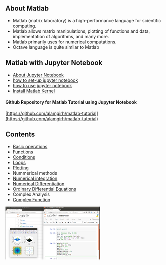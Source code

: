 ## About Matlab
- Matlab (matrix laboratory) is a high-performance language for scientific computing.
- Matlab allows matrix manipulations, plotting of functions and data, implementation of algorithms, and many more.
- Matlab primarily uses for numerical computations.
- Octave language is quite similar to Matlab


## Matlab with Jupyter Notebook
- [About Jupyter Notebook](http://jupyter.org/)
- [how to set-up jupyter notebook](https://jupyter-notebook-beginner-guide.readthedocs.io/en/latest/)
- [ how to use jupyter notebook](http://nbviewer.jupyter.org/github/jupyter/notebook/blob/master/docs/source/examples/Notebook/Notebook%20Basics.ipynb)
- [Install Matlab Kernel](https://github.com/Calysto/matlab_kernel) 

#### Github Repository for Matlab Tutorial using Jupyter Notebook
 [https://github.com/alamgirh/matlab-tutorial](https://github.com/alamgirh/matlab-tutorial)

## Contents
- [Basic operations](http://nbviewer.jupyter.org/github/alamgirh/matlab-tutorial/blob/master/matlabBasic.ipynb)
- [Functions](http://nbviewer.jupyter.org/github/alamgirh/matlab-tutorial/blob/master/matlabFunctions.ipynb) 
- [Conditions](http://nbviewer.jupyter.org/github/alamgirh/matlab-tutorial/blob/master/matlabConditions.ipynb) 
- [ Loops](http://nbviewer.jupyter.org/github/alamgirh/matlab-tutorial/blob/master/matlabLoops.ipynb)
- [Plotting](http://nbviewer.jupyter.org/github/alamgirh/matlab-tutorial/blob/master/matlabPlots.ipynb)
- Nummerical methods
 - [Numerical integration](http://nbviewer.jupyter.org/github/alamgirh/matlab-tutorial/blob/master/matlabIntegrations.ipynb)
 - [Numerical Differentiation](http://nbviewer.jupyter.org/github/alamgirh/matlab-tutorial/blob/master/matlabDifferentiation.ipynb)
 - [Ordinary Differential Equations](http://nbviewer.jupyter.org/github/alamgirh/matlab-tutorial/blob/master/matlabODE.ipynb)
- Complex Analysis
 - [Complex Function](http://nbviewer.jupyter.org/github/alamgirh/matlab-tutorial/blob/master/matlabComplex.ipynb)

  <img src="JupyterMatlab.png" alt="Jupyter Screenshot" style="width:60%">
